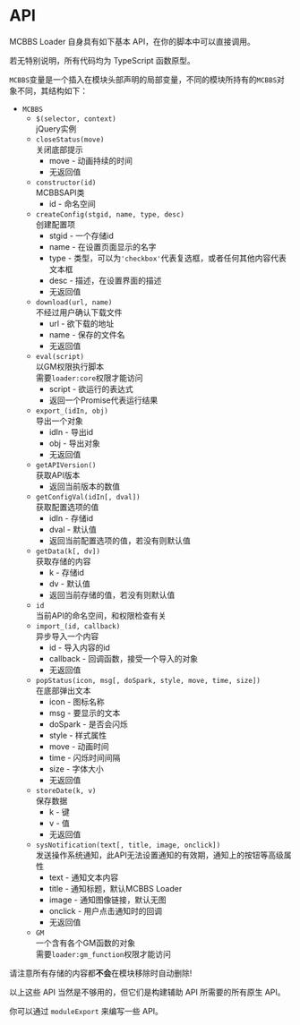 # API

MCBBS Loader 自身具有如下基本 API，在你的脚本中可以直接调用。

若无特别说明，所有代码均为 TypeScript 函数原型。

`MCBBS`变量是一个插入在模块头部声明的局部变量，不同的模块所持有的`MCBBS`对象不同，其结构如下：  
- `MCBBS`
  - `$(selector, context)`  
    jQuery实例  
  - `closeStatus(move)`  
    关闭底部提示  
    - move - 动画持续的时间  
    - 无返回值
  - `constructor(id)`  
    MCBBSAPI类  
    - id - 命名空间  
  - `createConfig(stgid, name, type, desc)`  
    创建配置项  
    - stgid - 一个存储id  
    - name - 在设置页面显示的名字  
    - type - 类型，可以为`'checkbox'`代表复选框，或者任何其他内容代表文本框  
    - desc - 描述，在设置界面的描述  
    - 无返回值
  - `download(url, name)`  
    不经过用户确认下载文件  
    - url - 欲下载的地址  
    - name - 保存的文件名  
    - 无返回值  
  - `eval(script)`  
    以GM权限执行脚本  
    需要`loader:core`权限才能访问  
    - script - 欲运行的表达式
    - 返回一个Promise代表运行结果
  - `export_(idIn, obj)`  
    导出一个对象  
    - idIn - 导出id  
    - obj - 导出对象  
    - 无返回值  
  - `getAPIVersion()`  
    获取API版本  
    - 返回当前版本的数值
  - `getConfigVal(idIn[, dval])`  
    获取配置选项的值  
    - idIn - 存储id  
    - dval - 默认值  
    - 返回当前配置选项的值，若没有则默认值  
  - `getData(k[, dv])`  
    获取存储的内容
    - k - 存储id
    - dv - 默认值  
    - 返回当前存储的值，若没有则默认值  
  - `id`  
    当前API的命名空间，和权限检查有关  
  - `import_(id, callback)`  
    异步导入一个内容
    - id - 导入内容的id  
    - callback - 回调函数，接受一个导入的对象  
    - 无返回值
  - `popStatus(icon, msg[, doSpark, style, move, time, size])`  
    在底部弹出文本  
    - icon - 图标名称  
    - msg - 要显示的文本  
    - doSpark - 是否会闪烁  
    - style - 样式属性  
    - move - 动画时间  
    - time - 闪烁时间间隔  
    - size - 字体大小
    - 无返回值  
  - `storeDate(k, v)`  
    保存数据
    - k - 键
    - v - 值
    - 无返回值
  - `sysNotification(text[, title, image, onclick])`  
    发送操作系统通知，此API无法设置通知的有效期，通知上的按钮等高级属性
    - text - 通知文本内容  
    - title - 通知标题，默认MCBBS Loader  
    - image - 通知图像链接，默认无图  
    - onclick - 用户点击通知时的回调  
    - 无返回值  
  - `GM`  
    一个含有各个GM函数的对象  
    需要`loader:gm_function`权限才能访问  

请注意所有存储的内容都**不会**在模块移除时自动删除!

以上这些 API 当然是不够用的，但它们是构建辅助 API 所需要的所有原生 API。

你可以通过 `moduleExport` 来编写一些 API。